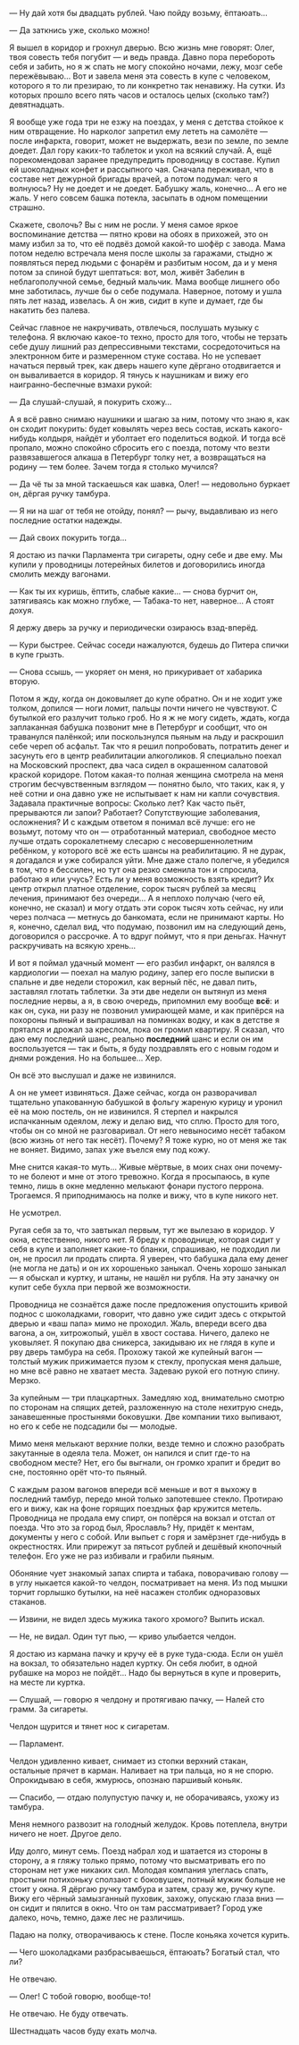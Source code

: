 — Ну дай хотя бы двадцать рублей. Чаю пойду возьму, ёптаюать… 

— Да заткнись уже, сколько можно!

Я вышел в коридор и грохнул дверью. Всю жизнь мне говорят: Олег, твоя совесть тебя погубит — и ведь правда. Давно пора перебороть себя и забить, но я ж спать не могу спокойно ночами, лежу, мозг себе пережёвываю… Вот и завела меня эта совесть в купе с человеком, которого я то ли презираю, то ли конкретно так ненавижу. На сутки. Из которых прошло всего пять часов и осталось целых (сколько там?) девятнадцать.

Я вообще уже года три не езжу на поездах, у меня с детства стойкое к ним отвращение. Но нарколог запретил ему лететь на самолёте — после инфаркта, говорит, может не выдержать, вези по земле, по земле доедет. Дал гору каких-то таблеток и укол на всякий случай. А, ещё порекомендовал заранее предупредить проводницу в составе. Купил ей шоколадных конфет и рассыпного чая. Сначала переживал, что в составе нет дежурной бригады врачей, а потом подумал: чего я волнуюсь? Ну не доедет и не доедет. Бабушку жаль, конечно… А его не жаль. У него совсем башка потекла, засыпать в одном помещении страшно.

Скажете, сволочь? Вы с ним не росли. У меня самое яркое воспоминание детства — пятно крови на обоях в прихожей, это он маму избил за то, что её подвёз домой какой-то шофёр с завода. Мама потом неделю встречала меня после школы за гаражами, стыдно ж появляться перед людьми с фонарём и разбитым носом, да и у меня потом за спиной будут шептаться: вот, мол, живёт Забелин в неблагополучной семье, бедный мальчик. Мама вообще лишнего обо мне заботилась, лучше бы о себе подумала. Наверное, потому и ушла пять лет назад, извелась. А он жив, сидит в купе и думает, где бы накатить без палева.

Сейчас главное не накручивать, отвлечься, послушать музыку с телефона. Я включаю какое-то техно, просто для того, чтобы не терзать себе душу лишний раз депрессивными текстами, сосредоточиться на электронном бите и размеренном стуке состава. Но не успевает начаться первый трек, как дверь нашего купе дёргано отодвигается и он вываливается в коридор. Я тянусь к наушникам и вижу его наигранно-беспечные взмахи рукой:

— Да слушай-слушай, я покурить схожу…

А я всё равно снимаю наушники и шагаю за ним, потому что знаю я, как он сходит покурить: будет ковылять через весь состав, искать какого-нибудь колдыря, найдёт и уболтает его поделиться водкой. И тогда всё пропало, можно спокойно сбросить его с поезда, потому что везти развязавшегося алкаша в Петербург толку нет, а возвращаться на родину — тем более. Зачем тогда я столько мучился?

— Да чё ты за мной таскаешься как шавка, Олег! — недовольно буркает он, дёргая ручку тамбура.

— Я ни на шаг от тебя не отойду, понял? — рычу, выдавливаю из него последние остатки надежды.

— Дай своих покурить тогда…

Я достаю из пачки Парламента три сигареты, одну себе и две ему. Мы купили у проводницы лотерейных билетов и договорились иногда смолить между вагонами.

— Как ты их куришь, ёптить, слабые какие… — снова бурчит он, затягиваясь как можно глубже, — Табака-то нет, наверное… А стоят дохуя.

Я держу дверь за ручку и периодически озираюсь взад-вперёд.

— Кури быстрее. Сейчас соседи нажалуются, будешь до Питера спички в купе грызть.

— Снова ссышь, — укоряет он меня, но прикуривает от хабарика вторую.

Потом я жду, когда он доковыляет до купе обратно. Он и не ходит уже толком, допился — ноги ломит, пальцы почти ничего не чувствуют. С бутылкой его разлучит только гроб. Но я ж не могу сидеть, ждать, когда заплаканная бабушка позвонит мне в Петербург и сообщит, что он траванулся палёнкой; или поскользнулся пьяным на льду и раскрошил себе череп об асфальт. Так что я решил попробовать, потратить денег и засунуть его в центр реабилитации алкоголиков. Я специально поехал на Московский проспект, два часа сидел в окрашенном салатовой краской коридоре. Потом какая-то полная женщина смотрела на меня строгим бесчувственным взглядом — понятно было, что таких, как я, у неё сотни и она давно уже не испытывает к нам ни капли сочувствия. Задавала практичные вопросы: Сколько лет? Как часто пьёт, прерываются ли запои? Работает? Сопутствующие заболевания, осложнения? И с каждым ответом я понимал всё лучше: его не возьмут, потому что он — отработанный материал, свободное место лучше отдать сорокалетнему слесарю с несовершеннолетним ребёнком, у которого всё же есть шансы на реабилитацию. Я не дурак, я догадался и уже собирался уйти. Мне даже стало полегче, я убедился в том, что я бессилен, но тут она резко сменила тон и спросила, работаю я или учусь? Есть ли у меня возможность взять кредит? Их центр открыл платное отделение, сорок тысяч рублей за месяц лечения, принимают без очереди… А я неплохо получаю (чего ей, конечно, не сказал) и могу отдать эти сорок тысяч хоть сейчас, ну или через полчаса — метнусь до банкомата, если не принимают карты. Но я, конечно, сделал вид, что подумаю, позвонил им на следующий день, договорился о рассрочке. А то вдруг поймут, что я при деньгах. Начнут раскручивать на всякую хрень…

И вот я поймал удачный момент — его разбил инфаркт, он валялся в кардиологии — поехал на малую родину, запер его после выписки в спальне и две недели сторожил, как верный пёс, не давал пить, заставлял глотать таблетки. За эти две недели он вытянул из меня последние нервы, а я, в свою очередь, припомнил ему вообще **всё**: и как он, сука, ни разу не позвонил умирающей маме, и как припёрся на похороны пьяный и выпрашивал на поминках водку, и как в детстве я прятался и дрожал за креслом, пока он громил квартиру. Я сказал, что даю ему последний шанс, реально **последний** шанс и если он им воспользуется — так и быть, я буду поздравлять его с новым годом и днями рождения. Но на большее… Хер.

Он всё это выслушал и даже не извинился.

А он не умеет извиняться. Даже сейчас, когда он разворачивал тщательно упакованную бабушкой в фольгу жареную курицу и уронил её на мою постель, он не извинился. Я стерпел и накрылся испачканным одеялом, лежу и делаю вид, что сплю. Просто для того, чтобы он со мной не разговаривал. От него невыносимо несёт табаком (всю жизнь от него так несёт). Почему? Я тоже курю, но от меня же так не воняет. Видимо, запах уже въелся ему под кожу.

Мне снится какая-то муть… Живые мёртвые, в моих снах они почему-то не болеют и мне от этого тревожно. Когда я просыпаюсь, в купе темно, лишь в окне медленно мелькают фонари пустого перрона. Трогаемся. Я приподнимаюсь на полке и вижу, что в купе никого нет. 

Не усмотрел.

Ругая себя за то, что завтыкал первым, тут же вылезаю в коридор. У окна, естественно, никого нет. Я бреду к проводнице, которая сидит у себя в купе и заполняет какие-то бланки, спрашиваю, не подходил ли он, не просил ли продать спирта. Я уверен, что бабушка дала ему денег (не могла не дать) и он их хорошенько заныкал. Очень хорошо заныкал — я обыскал и куртку, и штаны, не нашёл ни рубля. На эту заначку он купит себе бухла при первой же возможности.

Проводница не сознаётся даже после предложения опустошить кривой поднос с шоколадками, говорит, что давно уже сидит здесь с открытой дверью и «ваш папа» мимо не проходил. Жаль, впереди всего два вагона, а он, хитрожопый, ушёл в хвост состава. Ничего, далеко не уковыляет. Я покупаю два сникерса, закидываю их не глядя в купе и рву дверь тамбура на себя. Прохожу такой же купейный вагон — толстый мужик прижимается пузом к стеклу, пропуская меня дальше, но мне всё равно не хватает места. Задеваю рукой его потную спину. Мерзко. 

За купейным — три плацкартных. Замедляю ход, внимательно смотрю по сторонам на спящих детей, разложенную на столе нехитрую снедь, занавешенные простынями боковушки. Две компании тихо выпивают, но его к себе не подсадили бы — молодые.

Мимо меня мелькают верхние полки, везде темно и сложно разобрать закутанные в одеяла тела. Может, он напился и спит где-то на свободном месте? Нет, его бы выгнали, он громко храпит и бредит во сне, постоянно орёт что-то пьяный.

С каждым разом вагонов впереди всё меньше и вот я выхожу в последний тамбур, передо мной только запотевшее стекло. Протираю его и вижу, как на фоне горящих поездных фар кружится метель. Проводница не продала ему спирт, он попёрся на вокзал и отстал от поезда. Что это за город был, Ярославль? Ну, придёт к ментам, документы у него с собой. Или выпьет с горя и замёрзнет где-нибудь в окрестностях. Или прирежут за пятьсот рублей и дешёвый кнопочный телефон. Его уже не раз избивали и грабили пьяным.

Обоняние чует знакомый запах спирта и табака, поворачиваю голову — в углу ныкается какой-то челдон, посматривает на меня. Из под мышки торчит горлышко бутылки, на неё насажен столбик одноразовых стаканов.

— Извини, не видел здесь мужика такого хромого? Выпить искал.

— Не, не видал. Один тут пью, — криво улыбается челдон.

Я достаю из кармана пачку и кручу её в руке туда-сюда. Если он ушёл на вокзал, то обязательно надел куртку. Он себя любит, в одной рубашке на мороз не пойдёт… Надо бы вернуться в купе и проверить, на месте ли куртка.

— Слушай, — говорю я челдону и протягиваю пачку, — Налей сто грамм. За сигареты.

Челдон щурится и тянет нос к сигаретам.

— Парламент.

Челдон удивленно кивает, снимает из стопки верхний стакан, остальные прячет в карман. Наливает на три пальца, но я не спорю. Опрокидываю в себя, жмурюсь, опознаю паршивый коньяк.

— Спасибо, — отдаю полупустую пачку и, не оборачиваясь, ухожу из тамбура.

Меня немного развозит на голодный желудок. Кровь потеплела, внутри ничего не ноет. Другое дело.

Иду долго, минут семь. Поезд набрал ход и шатается из стороны в сторону, а я гляжу только прямо, потому что высматривать его по сторонам нет уже никаких сил. Молодая компания улеглась спать, простыни потихоньку сползают с боковушек, потный мужик больше не стоит у окна. Я дёргаю ручку тамбура и затем, сразу же, ручку купе. Вижу его чёрный замызганный пуховик, захожу, опускаю глаза вниз — он сидит и пялится в окно. Что он там рассматривает? Город уже далеко, ночь, темно, даже лес не различишь.

Падаю на полку, отворачиваюсь к стене. После коньяка хочется курить.

— Чего шоколадками разбрасываешься, ёптаюать? Богатый стал, что ли?

Не отвечаю.

— Олег! С тобой говорю, вообще-то!

Не отвечаю. Не буду отвечать. 

Шестнадцать часов буду ехать молча.